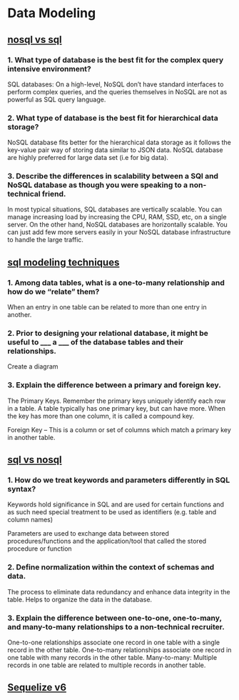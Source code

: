 # Data Modeling

## [nosql vs sql](https://www.thegeekstuff.com/2014/01/sql-vs-nosql-db/?utm_source=tuicool)

### 1. What type of database is the best fit for the complex query intensive environment?

SQL databases: On a high-level, NoSQL don’t have standard interfaces to perform complex queries, and the queries themselves in NoSQL are not as powerful as SQL query language.

### 2. What type of database is the best fit for hierarchical data storage?

NoSQL database fits better for the hierarchical data storage as it follows the key-value pair way of storing data similar to JSON data. NoSQL database are highly preferred for large data set (i.e for big data).

### 3. Describe the differences in scalability between a SQl and NoSQL database as though you were speaking to a non-technical friend.

In most typical situations, SQL databases are vertically scalable. You can manage increasing load by increasing the CPU, RAM, SSD, etc, on a single server. On the other hand, NoSQL databases are horizontally scalable. You can just add few more servers easily in your NoSQL database infrastructure to handle the large traffic.

## [sql modeling techniques](https://www.essentialsql.com/get-ready-to-learn-sql-7-simplified-data-modeling/)

### 1. Among data tables, what is a one-to-many relationship and how do we “relate” them?

When an entry in one table can be related to more than one entry in another.

### 2. Prior to designing your relational database, it might be useful to ___ a ___ of the database tables and their relationships.

Create a diagram

### 3. Explain the difference between a primary and foreign key.

The Primary Keys.  Remember the primary keys uniquely identify each row in a table.  A table typically has one primary key, but can have more.  When the key has more than one column, it is called a compound key.

Foreign Key – This is a column or set of columns which match a primary key in another table.

## [sql vs nosql](https://www.youtube.com/watch?v=ZS_kXvOeQ5Y)

### 1. How do we treat keywords and parameters differently in SQL syntax?

Keywords hold significance in SQL and are used for certain functions and as such need special treatment to be used as identifiers (e.g. table and column names)

Parameters are used to exchange data between stored procedures/functions and the application/tool that called the stored procedure or function

### 2. Define normalization within the context of schemas and data.

The process to eliminate data redundancy and enhance data integrity in the table. Helps to organize the data in the database.

### 3. Explain the difference between one-to-one, one-to-many, and many-to-many relationships to a non-technical recruiter.

One-to-one relationships associate one record in one table with a single record in the other table. One-to-many relationships associate one record in one table with many records in the other table. Many-to-many: Multiple records in one table are related to multiple records in another table.

## [Sequelize v6](https://sequelize.org/docs/v6/)
